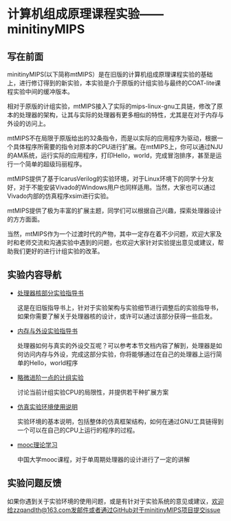 # 计算机组成原理课程实验——minitinyMIPS

## 写在前面

minitinyMIPS(以下简称mtMIPS）是在旧版的计算机组成原理课程实验的基础上，进行修订得到的新实验，本实验是介于原版的计组实验与最终的COAT-lite课程实验中间的缓冲版本。

相对于原版的计组实验，mtMIPS接入了实际的mips-linux-gnu工具链，修改了原本的处理器的架构，让其与实际的处理器有更多相似的特性，尤其是在对于内存与外设的访问上。

mtMIPS不在局限于原版给出的32条指令，而是以实际的应用程序为驱动，根据一个具体程序所需要的指令对原本的CPU进行扩展。在mtMIPS上，你可以通过NJU的AM系统，运行实际的应用程序，打印Hello，world，完成冒泡排序，甚至是运行一个简单的超级玛丽程序。

mtMIPS提供了基于IcarusVerilog的实验环境，对于Linux环境下的同学十分友好，对于不能安装Vivado的Windows用户也同样适用。当然，大家也可以通过Vivado内部的仿真程序xsim进行实验。

mtMIPS提供了极为丰富的扩展主题，同学们可以根据自己兴趣，探索处理器设计的方方面面。

当然，mtMIPS作为一个过渡时代的产物，其中一定存在着不少问题，欢迎大家及时和老师交流和沟通实验中遇到的问题，也欢迎大家针对实验提出意见或建议，帮助我们更好的进行计组实验的改革。

## 实验内容导航

* [处理器核部分实验指导书](/miniminimips/old_guide)

  这是在旧版指导书上，针对于实验架构与实验细节进行调整后的实验指导书，如果你需要了解关于处理器核的设计，或许可以通过该部分获得一些启发。

* [内存与外设实验指导书](/miniminimips/mem_device)

  处理器如何与真实的外设交互呢？可以参考本节文档内容了解到，处理器是如何访问内存与外设，完成这部分实验，你将能够通过在自己的处理器上运行简单的Hello，world程序

* [略微进阶一点的计组实验](/miniminimips/advance)

  讨论当前计组实验CPU的局限性，并提供若干种扩展方案

* [仿真实验环境使用说明](/miniminimips/env)

  实验环境的基本说明，包括整体的仿真框架结构，如何在通过GNU工具链得到一个可以在自己的CPU上运行的程序的过程。
  
* [mooc理论学习](https://www.icourse163.org/learn/PKU-1205809805?tid=1450251478#/learn/content?type=detail&id=1214429248&cid=1218115434&replay=true)

  中国大学mooc课程，对于单周期处理器的设计进行了一定的讲解

## 实验问题反馈

如果你遇到关于实验环境的使用问题，或是有针对于实验系统的意见或建议，欢迎给zzqandlth@163.com发邮件或者通过GitHub对于minitinyMIPS项目提交issue
